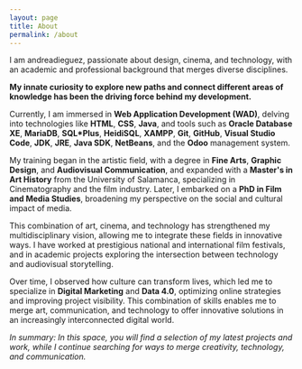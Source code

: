 ```yaml
---
layout: page
title: About
permalink: /about
---
```


I am andreadieguez, passionate about design, cinema, and technology, with an academic and professional background that merges diverse disciplines. 

**My innate curiosity to explore new paths and connect different areas of knowledge has been the driving force behind my development.**

Currently, I am immersed in **Web Application Development (WAD)**, delving into technologies like **HTML**, **CSS**, **Java**, and tools such as **Oracle Database XE**, **MariaDB**, **SQL*Plus**, **HeidiSQL**, **XAMPP**, **Git**, **GitHub**, **Visual Studio Code**, **JDK**, **JRE**, **Java SDK**, **NetBeans**, and the **Odoo** management system.

My training began in the artistic field, with a degree in **Fine Arts**, **Graphic Design**, and **Audiovisual Communication**, and expanded with a **Master's in Art History** from the University of Salamanca, specializing in Cinematography and the film industry. Later, I embarked on a **PhD in Film and Media Studies**, broadening my perspective on the social and cultural impact of media.

This combination of art, cinema, and technology has strengthened my multidisciplinary vision, allowing me to integrate these fields in innovative ways. I have worked at prestigious national and international film festivals, and in academic projects exploring the intersection between technology and audiovisual storytelling.

Over time, I observed how culture can transform lives, which led me to specialize in **Digital Marketing** and **Data 4.0**, optimizing online strategies and improving project visibility. This combination of skills enables me to merge art, communication, and technology to offer innovative solutions in an increasingly interconnected digital world.

*In summary: In this space, you will find a selection of my latest projects and work, while I continue searching for ways to merge creativity, technology, and communication.*
